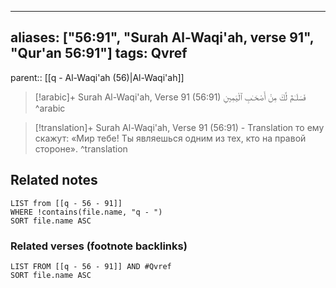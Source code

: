 
---
aliases: ["56:91", "Surah Al-Waqi'ah, verse 91", "Qur'an 56:91"]
tags: Qvref
---

parent:: [[q - Al-Waqi'ah (56)|Al-Waqi'ah]]

> [!arabic]+ Surah Al-Waqi'ah, Verse 91 (56:91)
> <span class="quran-arabic">فَسَلَـٰمٌ لَّكَ مِنْ أَصْحَـٰبِ ٱلْيَمِينِ</span>
^arabic

> [!translation]+ Surah Al-Waqi'ah, Verse 91 (56:91) - Translation
> то ему скажут: «Мир тебе! Ты являешься одним из тех, кто на правой стороне».
^translation



## Related notes
```dataview
LIST from [[q - 56 - 91]]
WHERE !contains(file.name, "q - ")
SORT file.name ASC
```

### Related verses (footnote backlinks)
```dataview
LIST FROM [[q - 56 - 91]] AND #Qvref
SORT file.name ASC
```

